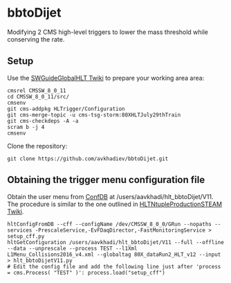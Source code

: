 # bbtoDijet
Modifying 2 CMS high-level triggers to lower the mass threshold while conserving the rate.

## Setup 
Use the [SWGuideGlobalHLT Twiki](https://twiki.cern.ch/twiki/bin/view/CMSPublic/SWGuideGlobalHLT#Preparing_a_80X_CMSSW_developer/ "Preparing a working area for 80X") to prepare your working area area:

    cmsrel CMSSW_8_0_11
    cd CMSSW_8_0_11/src/
    cmsenv
    git cms-addpkg HLTrigger/Configuration
    git cms-merge-topic -u cms-tsg-storm:80XHLTJuly29thTrain
    git cms-checkdeps -A -a
    scram b -j 4
    cmsenv

Clone the repository:

    git clone https://github.com/avkhadiev/bbtoDijet.git

## Obtaining the trigger menu configuration file

Obtain the user menu from [ConfDB](https://cmsweb.cern.ch/confdb/ "HLT Configurations Explorer") at /users/aavkhadi/hlt_bbtoDijet/V11. The procedure is similar to the one outlined in [HLTNtupleProductionSTEAM Twiki](https://twiki.cern.ch/twiki/bin/view/Sandbox/HLTNtupleProductionSTEAM#Create_CMSSW_config_files_user_m "Create CMSSW config files from a user menu"). 

    hltConfigFromDB --cff --configName /dev/CMSSW_8_0_0/GRun --nopaths --services -PrescaleService,-EvFDaqDirector,-FastMonitoringService > setup_cff.py
    hltGetConfiguration /users/aavkhadi/hlt_bbtoDijet/V11 --full --offline --data --unprescale --process TEST --l1Xml L1Menu_Collisions2016_v4.xml --globaltag 80X_dataRun2_HLT_v12 --input > hlt_bbtoDijetV11.py
    # Edit the config file and add the following line just after 'process = cms.Process( "TEST" )': process.load("setup_cff")
